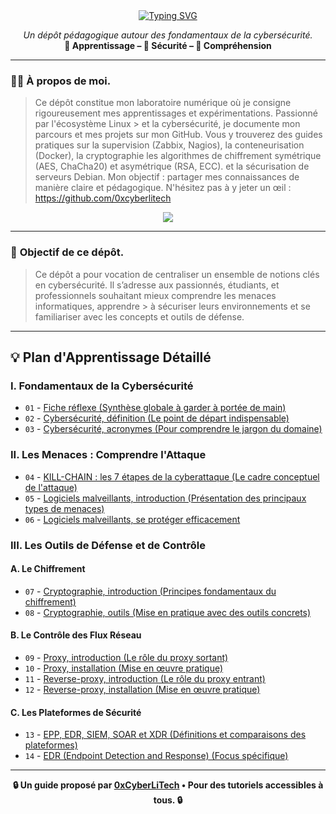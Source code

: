 <div align="center">

<a href="https://github.com/0xCyberLiTech">
  <img src="https://readme-typing-svg.herokuapp.com?font=Fira+Code&size=32&pause=1000&color=D14A4A&center=true&vCenter=true&width=650&lines=CYBERSÉCURITÉ;Fondamentaux+%26+Bonnes+Pratiques;Apprendre+•+Comprendre+•+Sécuriser" alt="Typing SVG" />
</a>

<p align="center">
  <em>Un dépôt pédagogique autour des fondamentaux de la cybersécurité.</em><br>
  <b>📘 Apprentissage – 🔐 Sécurité – 🧠 Compréhension</b>
</p>

</div>

---

### 👨‍💻 **À propos de moi.**

> Ce dépôt constitue mon laboratoire numérique où je consigne rigoureusement mes apprentissages et expérimentations. Passionné par l'écosystème Linux > et la cybersécurité, je
> documente mon parcours et mes projets sur mon GitHub. Vous y trouverez des guides pratiques sur la supervision (Zabbix,
> Nagios), la conteneurisation (Docker), la cryptographie les algorithmes de chiffrement symétrique (AES, ChaCha20) et asymétrique (RSA, ECC).  et la
> sécurisation de serveurs Debian. Mon objectif : partager mes connaissances de manière claire et pédagogique. N'hésitez pas à y jeter un œil : https://github.com/0xcyberlitech

<p align="center">
  <a href="https://skillicons.dev">
    <img src="https://skillicons.dev/icons?i=linux,debian,bash,docker,nginx,grafana,prometheus,git,vim" />
  </a>
</p>

---

### 🎯 **Objectif de ce dépôt.**

> Ce dépôt a pour vocation de centraliser un ensemble de notions clés en cybersécurité. Il s’adresse aux passionnés, étudiants, et professionnels souhaitant mieux comprendre les menaces informatiques, apprendre  > à sécuriser leurs environnements et se familiariser avec les concepts et outils de défense.

---

## 💡 **Plan d'Apprentissage Détaillé**

### I. Fondamentaux de la Cybersécurité

- `01` - [Fiche réflexe (Synthèse globale à garder à portée de main)](CYBERSECURITE-FICHE-REFLEX.md)
- `02` - [Cybersécurité, définition (Le point de départ indispensable)](CYBERSECURITE-definition.md)
- `03` - [Cybersécurité, acronymes (Pour comprendre le jargon du domaine)](CYBERSECURITE-ACRONYMES.md)

### II. Les Menaces : Comprendre l'Attaque

- `04` - [KILL-CHAIN : les 7 étapes de la cyberattaque (Le cadre conceptuel de l'attaque)](CYBERSECURITE-KILL-CHAIN.md)
- `05` - [Logiciels malveillants, introduction (Présentation des principaux types de menaces)](CYBERSECURITE-LOGICIELS-MALVEILLANTS-introduction.md)
- `06` - [Logiciels malveillants, se protéger efficacement](CYBERSECURITE-LOGICIELS-MALVEILLANTS-techniques_de_protection.md)

### III. Les Outils de Défense et de Contrôle

#### A. Le Chiffrement

- `07` - [Cryptographie, introduction (Principes fondamentaux du chiffrement)](CYBERSECURITE-CRYPTOGRAPHIE-introduction.md)
- `08` - [Cryptographie, outils (Mise en pratique avec des outils concrets)](CYBERSECURITE-CRYPTOGRAPHIE-outils.md)

#### B. Le Contrôle des Flux Réseau

- `09` - [Proxy, introduction (Le rôle du proxy sortant)](CYBERSECURITE-PROXY-introduction.md)
- `10` - [Proxy, installation (Mise en œuvre pratique)](CYBERSECURITE-PROXY-installation.md)
- `11` - [Reverse-proxy, introduction (Le rôle du proxy entrant)](CYBERSECURITE-REVERSE-PROXY-introduction.md)
- `12` - [Reverse-proxy, installation (Mise en œuvre pratique)](CYBERSECURITE-REVERSE-PROXY-installation.md)

#### C. Les Plateformes de Sécurité

- `13` - [EPP, EDR, SIEM, SOAR et XDR (Définitions et comparaisons des plateformes)](CYBERSECURITE-EPP-EDR-SIEM-SOAR-et-XDR-comprendre-la-différence-entre-ces-acronymes.md)
- `14` - [EDR (Endpoint Detection and Response) (Focus spécifique)](CYBERSECURITE-EDR.md)

---

<p align="center">
  <b>🔒 Un guide proposé par <a href="https://github.com/0xCyberLiTech">0xCyberLiTech</a> • Pour des tutoriels accessibles à tous. 🔒</b>
</p>
